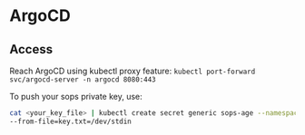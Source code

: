 # ArgoCD

## Access

Reach ArgoCD using kubectl proxy feature:
`kubectl port-forward svc/argocd-server -n argocd 8080:443`

To push your sops private key, use:
```bash
cat <your_key_file> | kubectl create secret generic sops-age --namespace=argocd \
--from-file=key.txt=/dev/stdin
```